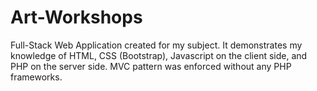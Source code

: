 # Art-Workshops
Full-Stack Web Application created for my subject. It demonstrates my knowledge of HTML, CSS (Bootstrap), Javascript on the client side, and PHP on the server side. MVC pattern was enforced without any PHP frameworks.

